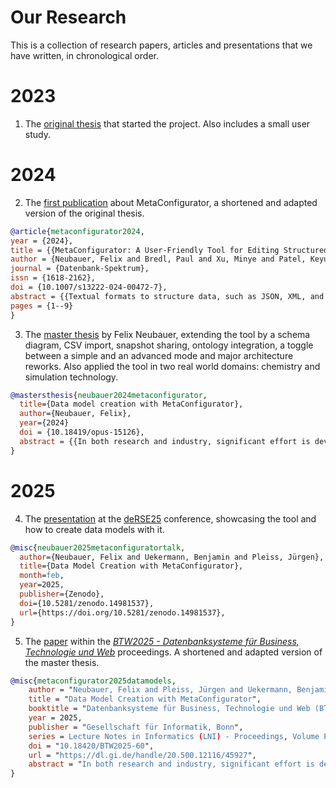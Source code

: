 # Our Research

This is a collection of research papers, articles and presentations that we have written, in chronological order.

# 2023

1. The [original thesis](./2023_10_paper_main_extended.pdf) that started the project. Also includes a small user study.



# 2024

2. The [first publication](./2024_05_paper_main_short.pdf) about MetaConfigurator, a shortened and adapted version of the original thesis.
```bibtex
@article{metaconfigurator2024, 
year = {2024}, 
title = {{MetaConfigurator: A User-Friendly Tool for Editing Structured Data Files}}, 
author = {Neubauer, Felix and Bredl, Paul and Xu, Minye and Patel, Keyuriben and Pleiss, Jürgen and Uekermann, Benjamin}, 
journal = {Datenbank-Spektrum}, 
issn = {1618-2162}, 
doi = {10.1007/s13222-024-00472-7}, 
abstract = {{Textual formats to structure data, such as JSON, XML, and YAML, are widely used for structuring data in various domains, from configuration files to research data. However, manually editing data in these formats can be complex and time-consuming. Graphical user interfaces (GUIs) can significantly reduce manual efforts and assist the user in editing the files, but developing a file-format-specific GUI requires substantial development and maintenance efforts. To address this challenge, we introduce MetaConfigurator: an open-source web application that generates its GUI depending on a given schema. Our approach differs from other schema-to-UI approaches in three key ways: 1) It offers a unified view that combines the benefits of both GUIs and text editors, 2) it enables schema editing within the same tool, and 3) it supports advanced schema features, including conditions and constraints. In this paper, we discuss the design and implementation of MetaConfigurator, backed by insights from a small-scale qualitative user study. The results indicate the effectiveness of our approach in retrieving information from data and schemas and in editing them.}}, 
pages = {1--9}
}
```

3. The [master thesis](./2024_09_master_thesis_felix_neubauer.pdf) by Felix Neubauer, extending the tool by a schema diagram, CSV import, snapshot sharing, ontology integration, a toggle between a simple and an advanced mode and major architecture reworks. Also applied the tool in two real world domains: chemistry and simulation technology.
```bibtex
@mastersthesis{neubauer2024metaconfigurator,
  title={Data model creation with MetaConfigurator},
  author={Neubauer, Felix},
  year={2024}
  doi = {10.18419/opus-15126}, 
  abstract = {{In both research and industry, significant effort is devoted to the creation of standardized data models that ensure data adheres to a specific structure, enabling the development and use of common tools. These models (also called schemas), enable data validation and facilitate collaboration by making data interoperable across various systems. Tools can assist in the creation and maintenance of data models. One such tool is MetaConfigurator, a schema editor and form generator for JSON schema and for JSON/YAML documents. It offers a unified interface that combines a traditional text editor with a graphical user interface (GUI), supporting advanced schema features such as conditions and constraints. In this work, MetaConfigurator is viewed from the perspective of three exemplary real-world use case in fields such as biochemistry and ontology management. Multiple improvements and functionalities are designed and implemented to further assist the user: 1) A more user-friendly schema editor, distinguishing between an easy and an advanced mode based on a novel meta schema builder approach; 2) A CSV import feature for seamless data transition from Excel to the JSON format with schema inference; 3) Snapshot sharing for effortless collaboration; 4) Ontology integration for auto-completion of URIs; and 5) A novel graphical diagram-like schema view for visual schema manipulation. These new functionalities are then applied to the real-world use cases, demonstrating the practical utility and improved accessibility of MetaConfigurator.}}, 
}
```

# 2025

4. The [presentation](./2025_02_conference_talk_deRSE25.pdf) at the [deRSE25](https://events.hifis.net/event/2050/) conference, showcasing the tool and how to create data models with it.
```bibtex
@misc{neubauer2025metaconfiguratortalk,
  author={Neubauer, Felix and Uekermann, Benjamin and Pleiss, Jürgen},
  title={Data Model Creation with MetaConfigurator},
  month=feb,
  year=2025,
  publisher={Zenodo},
  doi={10.5281/zenodo.14981537},
  url={https://doi.org/10.5281/zenodo.14981537},
}
```

5. The  [paper](./2025_03_paper_data_model_creation.pdf) within the [*BTW2025 - Datenbanksysteme für Business, Technologie und Web*](https://btw2025.gi.de) proceedings. A shortened and adapted version of the master thesis.
```bibtex
@misc{metaconfigurator2025datamodels,
	author = "Neubauer, Felix and Pleiss, Jürgen and Uekermann, Benjamin",
	title = "Data Model Creation with MetaConfigurator",
	booktitle = "Datenbanksysteme für Business, Technologie und Web (BTW 2025)",
	year = 2025,
	publisher = "Gesellschaft für Informatik, Bonn",
	series = Lecture Notes in Informatics (LNI) - Proceedings, Volume P-361,
	doi = "10.18420/BTW2025-60",
	url = "https://dl.gi.de/handle/20.500.12116/45927",
	abstract = "In both research and industry, significant effort is devoted to the creation of standardized data models that ensure data adheres to a specific structure, enabling the development and use of common tools. These models (also called schemas), enable data validation and facilitate collaboration by making data interoperable across various systems. Tools can assist in the creation and maintenance of data models.  One such tool is MetaConfigurator, a schema editor and form generator for JSON schema and for JSON/YAML documents. It offers a unified interface that combines a traditional text editor with a graphical user interface (GUI), supporting advanced schema features such as conditions and constraints. Still, schema editing can be complicated for novices, since MetaConfigurator shows all options of JSON schema, which is very expressive. The following improvements and functionalities have been designed and implemented to further assist the user: 1) A more user-friendly schema editor, distinguishing between an easy and an advanced mode based on a novel meta schema builder approach; 2) A CSV import feature for seamless data transition from Excel to JSON with schema inference; 3) Snapshot sharing for effortless collaboration; 4) Ontology integration for auto-completion of URIs; and 5) A novel graphical diagram-like schema view for visual schema manipulation. These new functionalities are then applied to a real-world use case in chemistry, demonstrating the usability and improved accessibility of MetaConfigurator."
}
```
